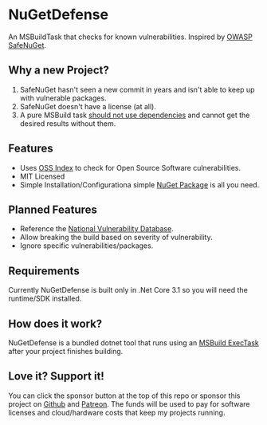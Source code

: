 # NuGetDefense
An MSBuildTask that checks for known vulnerabilities. Inspired by [OWASP SafeNuGet](https://github.com/OWASP/SafeNuGet).

## Why a new Project?
  1. SafeNuGet hasn't seen a new commit in years  and isn't able to keep up with vulnerable packages.
  2. SafeNuGet doesn't have a license (at all).
  3. A pure MSBuild task [should not use dependencies](https://natemcmaster.com/blog/2017/11/11/msbuild-task-with-dependencies/) and cannot get the desired results without them.
  
## Features  
* Uses [OSS Index](https://ossindex.sonatype.org/) to check for Open Source Software culnerabilities.
* MIT Licensed
* Simple Installation/Configurationa simple [NuGet Package](https://www.nuget.org/packages/NuGetDefense/) is all you need.

## Planned Features
* Reference the [National Vulnerability Database](https://nvd.nist.gov/).
* Allow breaking the build based on severity of vulnerability.
* Ignore specific vulnerabilities/packages.

## Requirements
  Currently NuGetDefense is built only in .Net Core 3.1 so you will need the runtime/SDK installed.

## How does it work?
  NuGetDefense is a bundled dotnet tool that runs using an [MSBuild ExecTask](https://docs.microsoft.com/en-us/visualstudio/msbuild/exec-task?view=vs-2019) after your project finishes building.

    
## Love it? Support it!
You can click the sponsor button at the top of this repo or sponsor this project on [Github](https://github.com/sponsors/digitalcoyote) and [Patreon](https://www.patreon.com/codingcoyote). The funds will be used to pay for software licenses and cloud/hardware costs that keep my projects running.
